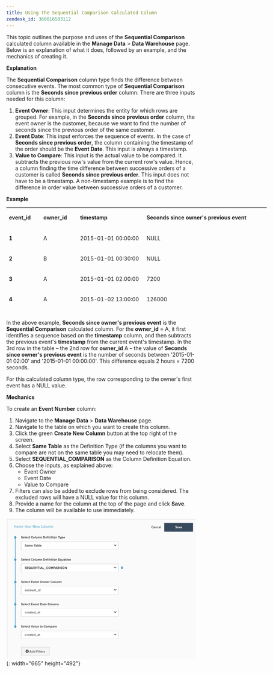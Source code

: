 ```yaml
---
title: Using the Sequential Comparison Calculated Column
zendesk_id: 360016503112
---
```


This topic outlines the purpose and uses of the **Sequential Comparison** calculated column available in the **Manage Data** > **Data Warehouse** page. Below is an explanation of what it does, followed by an example, and the mechanics of creating it.

**Explanation**

The **Sequential Comparison** column type finds the difference between consecutive events. The most common type of **Sequential Comparison** column is the **Seconds since previous order** column. There are three inputs needed for this column:

1. **Event Owner**: This input determines the entity for which rows are grouped. For example, in the **Seconds since previous order** column, the event owner is the customer, because we want to find the number of seconds since the previous order of the same customer.
1. **Event Date**: This input enforces the sequence of events. In the case of **Seconds since previous order**, the column containing the timestamp of the order should be the **Event Date**. This input is always a timestamp.
1. **Value to Compare**: This input is the actual value to be compared. It subtracts the previous row's value from the current row's value. Hence, a column finding the time difference between successive orders of a customer is called **Seconds since previous order**. This input does not have to be a timestamp. A non-timestamp example is to find the difference in order value between successive orders of a customer.

**Example**

<table style="width: 693px; height: 283px;">
<tbody>
<tr style="height: 49px;">
<td style="height: 49px; width: 80px;">
<p><strong>event_id</strong> </p>
</td>
<td style="height: 49px; width: 86px;">
<p><strong>owner_id</strong> </p>
</td>
<td style="height: 49px; width: 173px;">
<p><strong>timestamp</strong> </p>
</td>
<td style="height: 49px; width: 341px;">
<p><strong>Seconds since owner's previous event</strong> </p>
</td>
</tr>
<tr style="height: 49px;">
<td style="height: 49px; width: 80px;">
<p><strong>1</strong> </p>
</td>
<td style="height: 49px; width: 86px;">
<p>A </p>
</td>
<td style="height: 49px; width: 173px;">
<p>2015-01-01 00:00:00 </p>
</td>
<td style="height: 49px; width: 341px;">
<p>NULL </p>
</td>
</tr>
<tr style="height: 49px;">
<td style="height: 49px; width: 80px;">
<p><strong>2</strong> </p>
</td>
<td style="height: 49px; width: 86px;">
<p>B </p>
</td>
<td style="height: 49px; width: 173px;">
<p>2015-01-01 00:30:00 </p>
</td>
<td style="height: 49px; width: 341px;">
<p>NULL </p>
</td>
</tr>
<tr style="height: 49px;">
<td style="height: 49px; width: 80px;">
<p><strong>3</strong> </p>
</td>
<td style="height: 49px; width: 86px;">
<p>A </p>
</td>
<td style="height: 49px; width: 173px;">
<p>2015-01-01 02:00:00 </p>
</td>
<td style="height: 49px; width: 341px;">
<p>7200 </p>
</td>
</tr>
<tr style="height: 49px;">
<td style="height: 49px; width: 80px;">
<p><strong>4</strong> </p>
</td>
<td style="height: 49px; width: 86px;">
<p>A </p>
</td>
<td style="height: 49px; width: 173px;">
<p>2015-01-02 13:00:00 </p>
</td>
<td style="height: 49px; width: 341px;">
<p>126000 </p>
</td>
</tr>
<tr style="height: 18px;">
<td style="height: 18px; width: 80px;">
<p><strong>5</strong> </p>
</td>
<td style="height: 18px; width: 86px;">
<p>B </p>
</td>
<td style="height: 18px; width: 173px;">
<p>2015-01-03 13:00:00 </p>
</td>
<td style="height: 18px; width: 341px;">
<p>217800 </p>
</td>
</tr>
</tbody>
</table>

 In the above example, **Seconds since owner's previous event** is the **Sequential Comparison** calculated column. For the **owner_id** = A, it first identifies a sequence based on the **timestamp** column, and then subtracts the previous event's **timestamp** from the current event's timestamp. In the 3rd row in the table – the 2nd row for **owner_id** A – the value of **Seconds since owner's previous event** is the number of seconds between '2015-01-01 02:00' and '2015-01-01 00:00:00'. This difference equals 2 hours = 7200 seconds.

For this calculated column type, the row corresponding to the owner's first event has a NULL value.

**Mechanics**

To create an **Event Number** column:

1. Navigate to the **Manage Data** > **Data Warehouse** page.
1. Navigate to the table on which you want to create this column.
1. Click the green **Create New Column** button at the top right of the screen.
1. Select **Same Table** as the Definition Type (if the columns you want to compare are not on the same table you may need to relocate them).
1. Select **SEQUENTIAL_COMPARISON** as the Column Definition Equation.
1. Choose the inputs, as explained above:
   - Event Owner
   - Event Date
   - Value to Compare
1. Filters can also be added to exclude rows from being considered. The excluded rows will have a NULL value for this column.
1. Provide a name for the column at the top of the page and click **Save**.
1. The column will be available to use immediately.

![SEC_new.png](../../assets/SEC_new.png){: width="665" height="492"}
